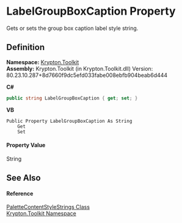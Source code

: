 # LabelGroupBoxCaption Property


Gets or sets the group box caption label style string.



## Definition
**Namespace:** <a href="79d2eac2-21f4-54ff-7552-b20c33c30600.md">Krypton.Toolkit</a>  
**Assembly:** Krypton.Toolkit (in Krypton.Toolkit.dll) Version: 80.23.10.287+8d7660f9dc5efd033fabe008ebfb904beab6d444

**C#**
``` C#
public string LabelGroupBoxCaption { get; set; }
```
**VB**
``` VB
Public Property LabelGroupBoxCaption As String
	Get
	Set
```



#### Property Value
String

## See Also


#### Reference
<a href="c9f79244-3372-6b13-5a34-3c9d3998c832.md">PaletteContentStyleStrings Class</a>  
<a href="79d2eac2-21f4-54ff-7552-b20c33c30600.md">Krypton.Toolkit Namespace</a>  

